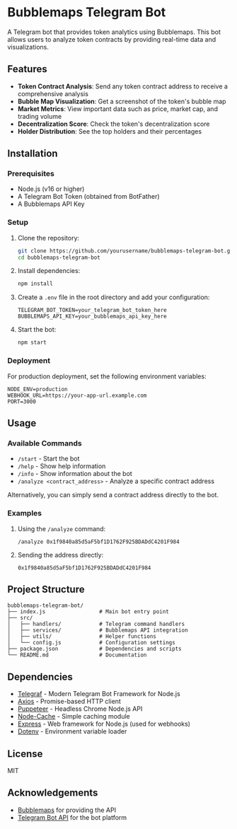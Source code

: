 # Bubblemaps Telegram Bot

A Telegram bot that provides token analytics using Bubblemaps. This bot allows users to analyze token contracts by providing real-time data and visualizations.

## Features

- **Token Contract Analysis**: Send any token contract address to receive a comprehensive analysis
- **Bubble Map Visualization**: Get a screenshot of the token's bubble map
- **Market Metrics**: View important data such as price, market cap, and trading volume
- **Decentralization Score**: Check the token's decentralization score
- **Holder Distribution**: See the top holders and their percentages

## Installation

### Prerequisites

- Node.js (v16 or higher)
- A Telegram Bot Token (obtained from BotFather)
- A Bubblemaps API Key

### Setup

1. Clone the repository:
   ```bash
   git clone https://github.com/yourusername/bubblemaps-telegram-bot.git
   cd bubblemaps-telegram-bot
   ```

2. Install dependencies:
   ```bash
   npm install
   ```

3. Create a `.env` file in the root directory and add your configuration:
   ```
   TELEGRAM_BOT_TOKEN=your_telegram_bot_token_here
   BUBBLEMAPS_API_KEY=your_bubblemaps_api_key_here
   ```

4. Start the bot:
   ```bash
   npm start
   ```

### Deployment

For production deployment, set the following environment variables:

```
NODE_ENV=production
WEBHOOK_URL=https://your-app-url.example.com
PORT=3000
```

## Usage

### Available Commands

- `/start` - Start the bot
- `/help` - Show help information
- `/info` - Show information about the bot
- `/analyze <contract_address>` - Analyze a specific contract address

Alternatively, you can simply send a contract address directly to the bot.

### Examples

1. Using the `/analyze` command:
   ```
   /analyze 0x1f9840a85d5aF5bf1D1762F925BDADdC4201F984
   ```

2. Sending the address directly:
   ```
   0x1f9840a85d5aF5bf1D1762F925BDADdC4201F984
   ```

## Project Structure

```
bubblemaps-telegram-bot/
├── index.js                 # Main bot entry point
├── src/
│   ├── handlers/            # Telegram command handlers
│   ├── services/            # Bubblemaps API integration
│   ├── utils/               # Helper functions
│   └── config.js            # Configuration settings
├── package.json             # Dependencies and scripts
└── README.md                # Documentation
```

## Dependencies

- [Telegraf](https://github.com/telegraf/telegraf) - Modern Telegram Bot Framework for Node.js
- [Axios](https://github.com/axios/axios) - Promise-based HTTP client
- [Puppeteer](https://github.com/puppeteer/puppeteer) - Headless Chrome Node.js API
- [Node-Cache](https://github.com/node-cache/node-cache) - Simple caching module
- [Express](https://github.com/expressjs/express) - Web framework for Node.js (used for webhooks)
- [Dotenv](https://github.com/motdotla/dotenv) - Environment variable loader

## License

MIT

## Acknowledgements

- [Bubblemaps](https://bubblemaps.io/) for providing the API
- [Telegram Bot API](https://core.telegram.org/bots/api) for the bot platform